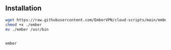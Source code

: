 ## Installation
```bash
wget https://raw.githubusercontent.com/EmberVPN/cloud-scripts/main/ember
chmod +x ./ember
mv ./ember /usr/bin
```

##
```
ember
```
